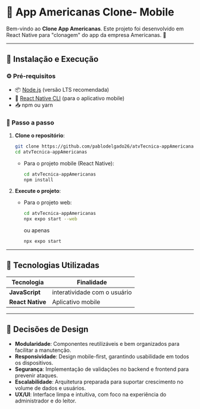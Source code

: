 # 📝 App Americanas Clone- Mobile


Bem-vindo ao **Clone App Americanas**. Este projeto foi desenvolvido em React Native para "clonagem" do app da empresa Americanas. 🚀

---



## 🚀 Instalação e Execução

### ⚙️ Pré-requisitos

- 📦 [Node.js](https://nodejs.org/) (versão LTS recomendada)
- 📱 [React Native CLI](https://reactnative.dev/docs/environment-setup) (para o aplicativo mobile)
- 📥 npm ou yarn

### 📲 Passo a passo

1. **Clone o repositório**:
   ```bash
   git clone https://github.com/pablodelgado26/atvTecnica-appAmericanas
   cd atvTecnica-appAmericanas
   ```

   - Para o projeto mobile (React Native):
     ```bash
     cd atvTecnica-appAmericanas
     npm install
     ```

2. **Execute o projeto**:
   - Para o projeto web:
     ```bash
     cd atvTecnica-appAmericanas
     npx expo start --web
     ```
     ou apenas
     ```bash
     npx expo start 
     ```

---

## 🧱 Tecnologias Utilizadas

| Tecnologia        | Finalidade                              |
|-------------------|-----------------------------------------|
| **JavaScript**       | interatividade com o usuário         |
| **React Native**  | Aplicativo mobile        |


---

## 🎨 Decisões de Design

- **Modularidade**: Componentes reutilizáveis e bem organizados para facilitar a manutenção.
- **Responsividade**: Design mobile-first, garantindo usabilidade em todos os dispositivos.
- **Segurança**: Implementação de validações no backend e frontend para prevenir ataques.
- **Escalabilidade**: Arquitetura preparada para suportar crescimento no volume de dados e usuários.
- **UX/UI**: Interface limpa e intuitiva, com foco na experiência do administrador e do leitor.



